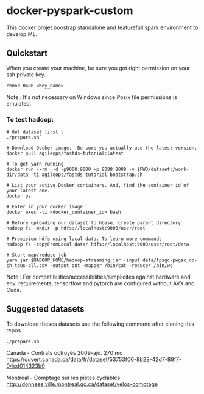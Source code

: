 # docker-pyspark-custom

This docker projet boostrap standalone and featurefull spark environment to develop ML.

## Quickstart

When you create your machine, be sure you got right permission on your ssh private key.

```
chmod 0400 <Key_name>
```

Note : It's not necessary on Windows since Posix file permissions is emulated.

### To test hadoop:

```
# Get dataset first :
./prepare.sh`

# Download Docker image.  Be sure you actually use the latest version.
docker pull agileops/fastds-tutorial:latest

# To get yarn running
docker run --rm  -d -p9000:9000 -p 8088:8088 -v $PWD/dataset:/work-dir/data -ti agileops/fastds-tutorial bootstrap.sh

# List your active Docker containers. And, find the container id of your latest one.
docker ps

# Enter in your docker image
docker exec -ti <docker_container_id> bash

# Before uploading our dataset to hbase, create parent directory
hadoop fs -mkdir -p hdfs://localhost:9000/user/root

# Provision hdfs using local data. To learn more commands
hadoop fs -copyFromLocal data/ hdfs://localhost:9000/user/root/data

# Start map/reduce job
yarn jar $HADOOP_HOME/hadoop-streaming.jar -input data/tpsgc-pwgsc_co-ch_tous-all.csv -output out -mapper /bin/cat -reducer /bin/wc
```

Note : For compatibilities/accessibilities/simplicites against hardware and env. requirements, tensorflow and pytorch are configured without AVX and Cuda.

## Suggested datasets

To download theses datasets use the following command after cloning this repos.

```
./prepare.sh
```

Canada - Contrats octroyés 2009-ajd. 270 mo
https://ouvert.canada.ca/data/fr/dataset/53753f06-8b28-42d7-89f7-04cd014323b0

Montréal - Comptage sur les pistes cyclables
http://donnees.ville.montreal.qc.ca/dataset/velos-comptage
